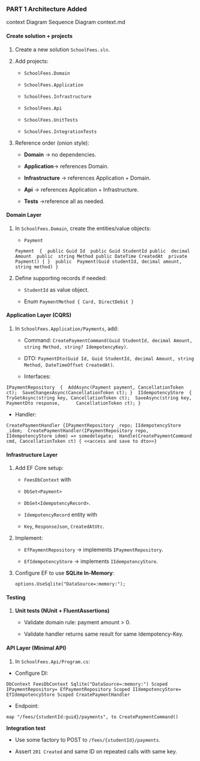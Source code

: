 ### PART 1 Architecture Added
context Diagram
Sequence Diagram 
context.md


#### Create solution + projects

1.  Create a new solution `SchoolFees.sln`.
    
2.  Add projects:
    
    -   `SchoolFees.Domain`
        
    -   `SchoolFees.Application`
        
    -   `SchoolFees.Infrastructure`
        
    -   `SchoolFees.Api`
        
    -   `SchoolFees.UnitTests`
        
    -   `SchoolFees.IntegrationTests`
        
3.  Reference order (onion style):
    
    -   **Domain** -> no dependencies.
        
    -   **Application**-> references Domain.
        
    -   **Infrastructure** -> references Application + Domain.
        
    -   **Api** -> references Application + Infrastructure.
        
    -   **Tests** ->reference all as needed.
#### Domain Layer

1.  In `SchoolFees.Domain`, create the entities/value objects:
    
    -   `Payment`
        
    `Payment 
	{ 
	    public Guid Id 
	    public Guid StudentId
	    public  decimal Amount 
	    public  string Method
	    public DateTime CreatedAt 
	    private  Payment() { } 
	    public  Payment(Guid studentId, decimal amount, string
					    method)
		}` 
        
2.  Define supporting records if needed:
    
    -   `StudentId` as value object.
        
    -   Enum `PaymentMethod { Card, DirectDebit }`
	
	
	
#### Application Layer (CQRS)

1.  In `SchoolFees.Application/Payments`, add:
    
    -   Command: `CreatePaymentCommand(Guid StudentId, decimal Amount, string Method, string? IdempotencyKey)`.
        
    -   DTO: `PaymentDto(Guid Id, Guid StudentId, decimal Amount, string Method, DateTimeOffset CreatedAt)`.
        
    -   Interfaces:
        
`IPaymentRepository 
{ 
    AddAsync(Payment payment, CancellationToken ct); 
    SaveChangesAsync(CancellationToken ct);
} 
IIdempotencyStore 
{
	TryGetAsync(string key, CancellationToken ct); 
	SaveAsync(string key, PaymentDto response, 		CancellationToken ct);
}` 
   -   Handler:
        
`CreatePaymentHandler {IPaymentRepository _repo; IIdempotencyStore _idem; 
CreatePaymentHandler(IPaymentRepository repo, IIdempotencyStore idem) => somedelegate; 
Handle(CreatePaymentCommand cmd, CancellationToken ct)
{ <<access and save to dto>>}`



#### Infrastructure Layer

1.  Add EF Core setup:
    
    -   `FeesDbContext` with 
    - `DbSet<Payment>`
    - `DbSet<IdempotencyRecord>`.
        
    - `IdempotencyRecord` entity with 
    - `Key`, `ResponseJson`, `CreatedAtUtc`.
        
2.  Implement:
    
    -   `EfPaymentRepository` -> implements `IPaymentRepository`.
        
    -   `EfIdempotencyStore` -> implements `IIdempotencyStore`.
        
3.  Configure EF to use **SQLite In-Memory**:
    
    `options.UseSqlite("DataSource=:memory:");`
	
	
#### Testing

1.  **Unit tests (NUnit + FluentAssertions)**
    
    -   Validate domain rule: payment amount > 0.
        
    -   Validate handler returns same result for same Idempotency-Key.
	
	
	
#### API Layer (Minimal API)

1.  In `SchoolFees.Api/Program.cs`:
    
-   Configure DI:
        
`DbContext FeesDbContext Sqlite("DataSource=:memory:")
Scoped IPaymentRepository= EfPaymentRepository
Scoped IIdempotencyStore= EfIdempotencyStore
Scoped CreatePaymentHandler` 
        
-   Endpoint:
        
`map "/fees/{studentId:guid}/payments", to CreatePaymentCommand()`



**Integration test**

-   Use some factory to POST to `/fees/{studentId}/payments`.
    
-   Assert `201 Created` and same ID on repeated calls with same key.